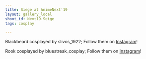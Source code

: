 ```yaml
---
title: Siege at AnimeNext'19
layout: gallery_local
shoot_id: Next19.Seige
tags: cosplay

---
```


Blackbeard cosplayed by slivos_1922; Follow them on [Instagram](https://www.instagram.com/slivos_1922)!

Rook cosplayed by bluestreak_cosplay; Follow them on [Instagram](https://www.instagram.com/bluestreak_cosplay)!

